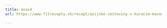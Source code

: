```yaml
---
title: asasd
url: https://www.fitrecepty.sk/recept/azijske-cestoviny-s-kuracim-masom-sezamom-a-uhorkami

---
```

